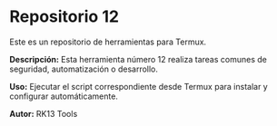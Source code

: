 # Repositorio 12

Este es un repositorio de herramientas para Termux.

**Descripción:** Esta herramienta número 12 realiza tareas comunes de seguridad, automatización o desarrollo.

**Uso:** Ejecutar el script correspondiente desde Termux para instalar y configurar automáticamente.

**Autor:** RK13 Tools
